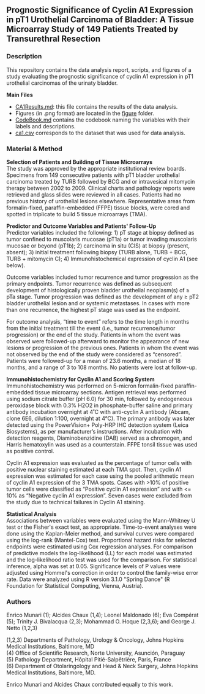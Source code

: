 ## Prognostic Significance of Cyclin A1 Expression in pT1 Urothelial Carcinoma of Bladder: A Tissue Microarray Study of 149 Patients Treated by Transurethral Resection

### Description
This repository contains the data analysis report, scripts, and figures of a study evaluating the prognostic significance of cyclin A1 expression in pT1 urothelial carcinomas of the urinaty bladder.

**Main Files**  
* [CA1Results.md](https://github.com/alcideschaux/CyclinA1-pT1Bladder/blob/master/Results/CA1Results.md): this file contains the results of the data analysis.  
* Figures (in .png format) are located in the [figure](https://github.com/alcideschaux/CyclinA1-pT1Bladder/tree/master/Results/figure) folder.  
* [CodeBook.md](https://github.com/alcideschaux/CyclinA1-pT1Bladder/blob/master/CodeBook.md) contains the codebook naming the variables with their labels and descriptions.  
* [ca1.csv](https://github.com/alcideschaux/CyclinA1-pT1Bladder/blob/master/ca1.csv) corresponds to the dataset that was used for data analysis.  

### Material & Method
**Selection of Patients and Building of Tissue Microarrays**  
The study was approved by the appropriate institutional review boards. Specimens from 149 consecutive patients with pT1 bladder urothelial carcinoma treated by TURB followed by BCG and or intravesical mitomycin therapy between 2002 to 2009. Clinical charts and pathology reports were retrieved and glass slides were reviewed in all cases. Patients had no previous history of urothelial lesions elsewhere. Representative areas from formalin-fixed, paraffin-embedded (FFPE) tissue blocks, were cored and spotted in triplicate to build 5 tissue microarrays (TMA).

**Predictor and Outcome Variables and Patients' Follow-Up**  
Predictor variables included the following: 1) pT stage at biopsy defined as tumor confined to muscolaris mucosae (pT1a) or tumor invading muscolaris mucosae or beyond (pT1b); 2) carcinoma in situ (CIS) at biopsy (present, absent); 3) initial treatment following biopsy (TURB alone, TURB + BCG, TURB + mitomycin C); 4) Immunohistochemical expression of cyclin A1 (see below).

Outcome variables included tumor recurrence and tumor progression as the primary endpoints. Tumor recurrence was defined as subsequent development of histologically proven bladder urothelial neoplasm(s) of ≥ pTa stage. Tumor progression was defined as the development of any ≥ pT2 bladder urothelial lesion and or systemic metastases. In cases with more than one recurrence, the highest pT stage was used as the endpoint.

For outcome analysis, “time to event” refers to the time length in months from the initial treatment till the event (i.e., tumor recurrence/tumor progression) or the end of the study. Patients in whom the event was observed were followed-up afterward to monitor the appearance of new lesions or progression of the previous ones. Patients in whom the event was not observed by the end of the study were considered as “censored”. Patients were followed-up for a mean of 23.6 months, a median of 18 months, and a range of 3 to 108 months. No patients were lost at follow-up.

**Immunohistochemistry for Cyclin A1 and Scoring System** 
Immunohistochemistry was performed on 5-micron formalin-fixed paraffin-embedded tissue microarray sections. Antigen retrieval was performed using sodium citrate buffer (pH 6.0) for 30 min, followed by endogeneous peroxidase block with 0.3% H2O2 in phosphate-buffer saline and primary antibody incubation overnight at 4˚C with anti-cyclin A antibody (Abcam, clone 6E6, dilution 1:100, overnight at 4°C). The primary antibody was later detected using the PowerVision+ Poly-HRP IHC detection system (Leica Biosystems), as per manufacturer’s instructions.  After incubation with detection reagents, Diaminobenzidine (DAB) served as a chromogen, and Harris hematoxylin was used as a counterstain. FFPE tonsil tissue was used as positive control.

Cyclin A1 expression was evaluated as the percentage of tumor cells with positive nuclear staining estimated at each TMA spot. Then, cyclin A1 expression was estimated for each case using the pooled arithmetic mean of cyclin A1 expression of the 3 TMA spots. Cases with >10% of positive tumor cells were classified as “Positive cyclin A1 expression” and with <= 10% as “Negative cyclin A1 expression”. Seven cases were excluded from the study due to technical failures in Cyclin A1 staining.

**Statistical Analysis**  
Associations between variables were evaluated using the Mann-Whitney U test or the Fisher's exact test, as appropriate. Time-to-event analyses were done using the Kaplan-Meier method, and survival curves were compared using the log-rank (Mantel-Cox) test. Proportional hazard risks for selected endpoints were estimated using Cox regression analyses. For comparison of predictive models the log-likelihood (LL) for each model was estimated and the log-likelihood ratio test was used for the comparison. For statistical inference, alpha was set at 0.05. Significance levels of P values were adjusted using Hommel's correction in order to control the family-wise error rate. Data were analyzed using R version 3.1.0 "Spring Dance" (R Foundation for Statistical Computing, Vienna, Austria).

### Authors
Enrico Munari (1); Alcides Chaux (1,4); Leonel Maldonado (6); Eva Compérat (5); Trinity J. Bivalacqua (2,3); Mohammad O. Hoque (2,3,6); and George J. Netto (1,2,3)

(1,2,3) Departments of Pathology, Urology & Oncology, Johns Hopkins Medical Institutions, Baltimore, MD  
(4) Office of Scientific Research, Norte University, Asunción, Paraguay  
(5) Pathology Department, Hôpital Pitié-Salpêtrière, Paris, France  
(6) Department of Otolaringology and Head & Neck Surgery, Johns Hopkins Medical Institutions, Baltimore, MD.

Enrico Munari and Alcides Chaux contributed equally to this work.